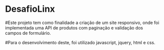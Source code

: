 # DesafioLinx

#Este projeto tem como finalidade a criação de um site responsivo, onde foi implementada uma API de produtos com paginação e validação dos campos de formulário.

#Para o desenvolvimento deste, foi utilizado javascript, jquery, html e css.
